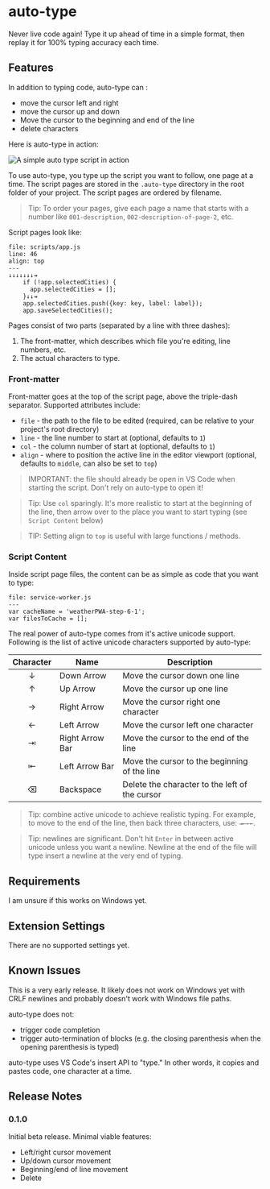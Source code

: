 # auto-type

Never live code again! Type it up ahead of time in a simple format, then replay it for 100% typing accuracy each time.

## Features

In addition to typing code, auto-type can :

* move the cursor left and right
* move the cursor up and down
* Move the cursor to the beginning and end of the line
* delete characters

Here is auto-type in action:

![A simple auto type script in action](images/basic-auto-type.gif)

To use auto-type, you type up the script you want to follow, one page at a time. The script pages are stored in the `.auto-type` directory in the root folder of your project. The script pages are ordered by filename.

> Tip: To order your pages, give each page a name that starts with a number like `001-description`, `002-description-of-page-2`, etc.

Script pages look like:

```
file: scripts/app.js
line: 46
align: top
---
↓↓↓↓↓↓↓⇥
    if (!app.selectedCities) {
      app.selectedCities = [];
    }↓↓⇥
    app.selectedCities.push({key: key, label: label});
    app.saveSelectedCities();
```

Pages consist of two parts (separated by a line with three dashes):

1. The front-matter, which describes which file you're editing, line numbers, etc.
2. The actual characters to type.

### Front-matter

Front-matter goes at the top of the script page, above the triple-dash separator. Supported attributes include:

* `file` - the path to the file to be edited (required, can be relative to your project's root directory)
* `line` - the line number to start at (optional, defaults to `1`)
* `col` - the column number of start at (optional, defaults to `1`)
* `align` - where to position the active line in the editor viewport (optional, defaults to `middle`, can also be set to `top`)

> IMPORTANT: the file should already be open in VS Code when starting the script. Don't rely on auto-type to open it!

> Tip: Use `col` sparingly. It's more realistic to start at the beginning of the line, then arrow over to the place you want to start typing (see `Script Content` below)

> TIP: Setting align to `top` is useful with large functions / methods.

### Script Content

Inside script page files, the content can be as simple as code that you want to type:

```
file: service-worker.js
---
var cacheName = 'weatherPWA-step-6-1';
var filesToCache = [];
```

The real power of auto-type comes from it's active unicode support. Following is the list of active unicode characters supported by auto-type:

| Character | Name | Description |
|:---------:|------|-------------|
| ↓         | Down Arrow      | Move the cursor down one line |
| ↑         | Up Arrow        | Move the cursor up one line |
| →         | Right Arrow     | Move the cursor right one character |
| ←         | Left Arrow      | Move the cursor left one character |
| ⇥         | Right Arrow Bar | Move the cursor to the end of the line |
| ⇤         | Left Arrow Bar  | Move the cursor to the beginning of the line |
| ⌫         | Backspace       | Delete the character to the left of the cursor |

> Tip: combine active unicode to achieve realistic typing. For example, to move to the end of the line, then back three characters, use: `⇥←←←`.

> Tip: newlines are significant. Don't hit `Enter` in between active unicode unless you want a newline. Newline at the end of the file will type insert a newline at the very end of typing.

## Requirements

I am unsure if this works on Windows yet.

## Extension Settings

There are no supported settings yet.

## Known Issues

This is a very early release. It likely does not work on Windows yet with CRLF newlines and probably doesn't work with Windows file paths.

auto-type does not:

* trigger code completion
* trigger auto-termination of blocks (e.g. the closing parenthesis when the opening parenthesis is typed)

auto-type uses VS Code's insert API to "type." In other words, it copies and pastes code, one character at a time.

## Release Notes

### 0.1.0

Initial beta release. Minimal viable features:

* Left/right cursor movement
* Up/down cursor movement
* Beginning/end of line movement
* Delete
